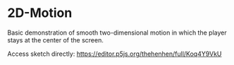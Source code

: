 # 2D-Motion
Basic demonstration of smooth two-dimensional motion in which the player stays at the center of the screen. 

Access sketch directly: https://editor.p5js.org/thehenhen/full/Koq4Y9VkU

